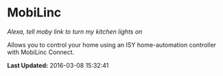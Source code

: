 # MobiLinc
*Alexa, tell moby link to turn my kitchen lights on*

Allows you to control your home using an ISY home-automation controller with MobiLinc Connect.

**Last Updated:** 2016-03-08 15:32:41